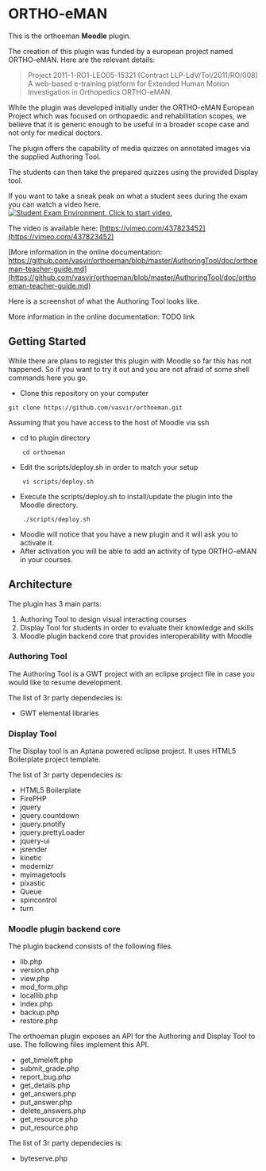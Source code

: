 # ORTHO-eMAN
This is the orthoeman **Moodle** plugin.

The creation of this plugin was funded by a european project named
ORTHO-eMAN. Here are the relevant details:
>Project 2011-1-RO1-LEO05-15321 (Contract LLP-LdV/ToI/2011/RO/008)\
>A web-based e-training platform for Extended Human Motion Investigation
>in Orthopedics ORTHO-eMAN.

While the plugin was developed initially under the ORTHO-eMAN European Project which was focused on orthopaedic and rehabilitation scopes, we believe that it is generic enough to be useful in a broader scope case and not only for medical doctors.

The plugin offers the capability of media quizzes on annotated images via the supplied Authoring Tool.

The students can then take the prepared quizzes using the provided Display tool.

If you want to take a sneak peak on what a student sees during the exam you can watch a video here.
[![Student Exam Environment. Click to start video.](https://i.vimeocdn.com/video/975966644_640.jpg "Student Exam. Click to start video.")](https://vimeo.com/437823452 "Student Exam Environment. Click to start video.")

The video is available here: [https://vimeo.com/437823452](https://vimeo.com/437823452)

[More information in the online documentation: https://github.com/vasvir/orthoeman/blob/master/AuthoringTool/doc/orthoeman-teacher-guide.md](https://github.com/vasvir/orthoeman/blob/master/AuthoringTool/doc/orthoeman-teacher-guide.md)

Here is a screenshot of what the Authoring Tool looks like.

More information in the online documentation: TODO link

## Getting Started
While there are plans to register this plugin with Moodle so far this has not happened. So if you want to try it out and you are not afraid of some shell commands here you go.

* Clone this repository on your computer

```
git clone https://github.com/vasvir/orthoeman.git
```

Assuming that you have access to the host of Moodle via ssh

* cd to plugin directory

```
    cd orthoeman
```

* Edit the scripts/deploy.sh in order to match your setup

```
    vi scripts/deploy.sh
```

* Execute the scripts/deploy.sh to install/update the plugin into the Moodle directory.

```
    ./scripts/deploy.sh
```

* Moodle will notice that you have a new plugin and it will ask you to activate it.
* After activation you will be able to add an activity of type ORTHO-eMAN in your courses.

## Architecture
The plugin has 3 main parts:
1. Authoring Tool to design visual interacting courses
1. Display Tool for students in order to evaluate their knowledge and skills
1. Moodle plugin backend core that provides interoperability with Moodle

### Authoring Tool
The Authoring Tool is a GWT project with an eclipse project file in case you would like to resume development.

The list of 3r party dependecies is:
* GWT elemental libraries

### Display Tool
The Display tool is an Aptana powered eclipse project. It uses HTML5 Boilerplate project template.

The list of 3r party dependecies is:
* HTML5 Boilerplate
* FirePHP
* jquery
* jquery.countdown
* jquery.pnotify
* jquery.prettyLoader
* jquery-ui
* jsrender
* kinetic
* modernizr
* myimagetools
* pixastic
* Queue
* spincontrol
* turn

### Moodle plugin backend core
The plugin backend consists of the following files.

* lib.php
* version.php
* view.php
* mod_form.php
* locallib.php
* index.php
* backup.php
* restore.php

The orthoeman plugin exposes an API for the Authoring and Display Tool to use. The following files implement this API.
* get_timeleft.php
* submit_grade.php
* report_bug.php
* get_details.php
* get_answers.php
* put_answer.php
* delete_answers.php
* get_resource.php
* put_resource.php

The list of 3r party dependecies is:
* byteserve.php
